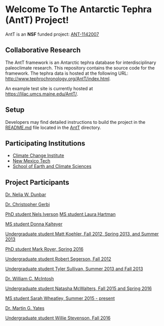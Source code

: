 
# Welcome To The Antarctic Tephra (AntT) Project!

AntT is an **NSF** funded project:
	[ANT-1142007](http://nsf.gov/awardsearch/showAward.do?AwardNumber=1142007)

## Collaborative Research

The AntT framework is an Antarctic tephra database for
interdisciplinary paleoclimate research.  This repository contains the
source code for the framework.  The tephra data is hosted at the
following URL: <http://www.tephrochronology.org/AntT/index.html>.

An example test site is currently hosted at <https://lilac.umcs.maine.edu/AntT/>.

## Setup

Developers may find detailed instructions to build the project in the
[README.md](https://github.com/ClimateChangeInstitute/anttframework/blob/master/AntT/README.md)
file located in the
[AntT](https://github.com/ClimateChangeInstitute/anttframework/tree/master/AntT)
directory.

## Participating Institutions

* [Climate Change Institute](http://climatechange.umaine.edu/)
* [New Mexico Tech](http://www.ees.nmt.edu)
* [School of Earth and Climate Sciences](http://umaine.edu/earthclimate/)

## Project Participants

[Dr. Nelia W. Dunbar](http://geoinfo.nmt.edu/staff/dunbar/home.html)

[Dr. Christopher Gerbi](http://umaine.edu/earthclimate/faculty-staff/faculty-and-staff/christopher-gerbi)

[PhD student Nels Iverson](https://sites.google.com/site/nelsiverson/)
[MS student Laura Hartman](http://climatechange.umaine.edu/people/profile/laura_hartman)

[MS student Donna Kalteyer](http://climatechange.umaine.edu/people/profile/donna_kalteyer)

[Undergraduate student Matt Koehler, Fall 2012, Spring 2013, and Summer 2013](http://www.ess.washington.edu/dwp/people/profileG.php?name=koehler--matt)

[PhD student Mark Royer, Spring 2016](http://aturing.umcs.maine.edu/~mark.royer)

[Undergraduate student Robert Segerson, Fall 2012]()

[Undergraduate student Tyler Sullivan, Summer 2013 and Fall 2013]()

[Dr. William C. McIntosh](http://www.ees.nmt.edu/mcintosh/)

[Undergraduate student Natasha McWalters, Fall 2015 and Spring 2016]()

[MS student Sarah Wheatley, Summer 2015 - present](http://climatechange.umaine.edu/people/profile/sarah_wheatley)

[Dr. Martin G. Yates](http://umaine.edu/earthclimate/faculty-staff/faculty-and-staff/martin-yates/)

[Undergraduate student Willie Stevenson, Fall 2016](https://williestevenson.me/)


<!--  LocalWords:  AntT Nelia Gerbi Nels Iverson md Dunbar Natasha
 -->
<!--  LocalWords:  Kalteyer Koehler Segerson McWalters Wheatley
 -->
<!--  LocalWords:  McIntosh
 -->
